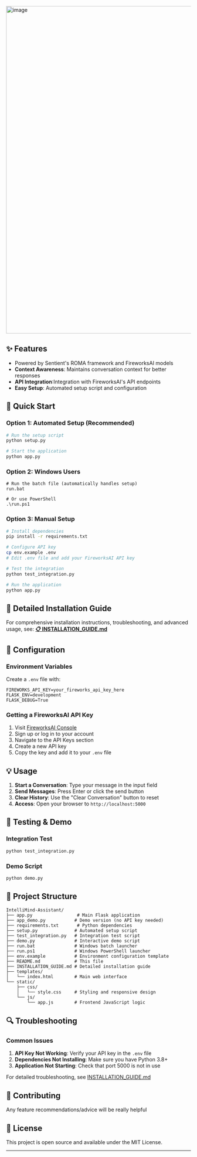 <img width="1165" height="894" alt="image" src="https://github.com/user-attachments/assets/1001221b-f2d2-4633-bc58-395756d511f8" />


## ✨ Features

- Powered by Sentient's ROMA framework and FireworksAI models
- **Context Awareness**: Maintains conversation context for better responses
- **API Integration**:Integration with FireworksAI's API endpoints
- **Easy Setup**: Automated setup script and configuration

## 🚀 Quick Start

### Option 1: Automated Setup (Recommended)
```bash
# Run the setup script
python setup.py

# Start the application
python app.py
```

### Option 2: Windows Users
```batch
# Run the batch file (automatically handles setup)
run.bat

# Or use PowerShell
.\run.ps1
```

### Option 3: Manual Setup
```bash
# Install dependencies
pip install -r requirements.txt

# Configure API key
cp env.example .env
# Edit .env file and add your FireworksAI API key

# Test the integration
python test_integration.py

# Run the application
python app.py
```

## 📖 Detailed Installation Guide

For comprehensive installation instructions, troubleshooting, and advanced usage, see:
**[📋 INSTALLATION_GUIDE.md](INSTALLATION_GUIDE.md)**

## 🔧 Configuration

### Environment Variables

Create a `.env` file with:
```env
FIREWORKS_API_KEY=your_fireworks_api_key_here
FLASK_ENV=development
FLASK_DEBUG=True
```

### Getting a FireworksAI API Key

1. Visit [FireworksAI Console](https://app.fireworks.ai/)
2. Sign up or log in to your account
3. Navigate to the API Keys section
4. Create a new API key
5. Copy the key and add it to your `.env` file

## 💡 Usage

1. **Start a Conversation**: Type your message in the input field
2. **Send Messages**: Press Enter or click the send button
3. **Clear History**: Use the "Clear Conversation" button to reset
4. **Access**: Open your browser to `http://localhost:5000`

## 🧪 Testing & Demo

### Integration Test
```bash
python test_integration.py
```

### Demo Script
```bash
python demo.py
```

## 📁 Project Structure

```
IntelliMind-Assistant/
├── app.py                 # Main Flask application
├── app_demo.py           # Demo version (no API key needed)
├── requirements.txt       # Python dependencies
├── setup.py              # Automated setup script
├── test_integration.py   # Integration test script
├── demo.py               # Interactive demo script
├── run.bat               # Windows batch launcher
├── run.ps1               # Windows PowerShell launcher
├── env.example           # Environment configuration template
├── README.md             # This file
├── INSTALLATION_GUIDE.md # Detailed installation guide
├── templates/
│   └── index.html        # Main web interface
└── static/
    ├── css/
    │   └── style.css     # Styling and responsive design
    └── js/
        └── app.js        # Frontend JavaScript logic
```

## 🔍 Troubleshooting

### Common Issues

1. **API Key Not Working**: Verify your API key in the `.env` file
2. **Dependencies Not Installing**: Make sure you have Python 3.8+
3. **Application Not Starting**: Check that port 5000 is not in use

For detailed troubleshooting, see [INSTALLATION_GUIDE.md](INSTALLATION_GUIDE.md)

## 🤝 Contributing

Any feature recommendations/advice will be really helpful

## 📄 License

This project is open source and available under the MIT License.

---
